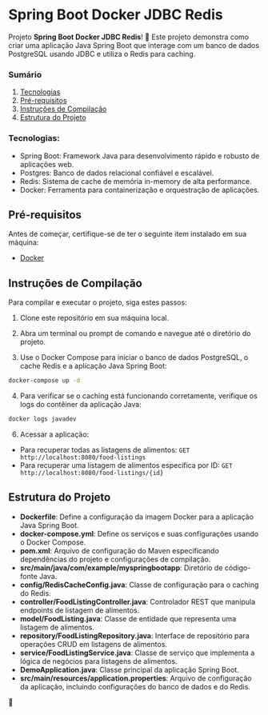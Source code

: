 # Spring Boot Docker JDBC Redis

Projeto **Spring Boot Docker JDBC Redis**! 🌟
Este projeto demonstra como criar uma aplicação Java Spring Boot que interage com um banco de dados PostgreSQL usando JDBC e utiliza o Redis para caching.

### Sumário
1. [Tecnologias](#tecnologias)
2. [Pré-requisitos](#pré-requisitos)
3. [Instruções de Compilação](#instruções-de-compilação)
4. [Estrutura do Projeto](#estrutura-do-projeto)

### Tecnologias:

- Spring Boot: Framework Java para desenvolvimento rápido e robusto de aplicações web.
- Postgres: Banco de dados relacional confiável e escalável.
- Redis: Sistema de cache de memória in-memory de alta performance.
- Docker: Ferramenta para containerização e orquestração de aplicações.

## Pré-requisitos

Antes de começar, certifique-se de ter o seguinte item instalado em sua máquina:
- [Docker](https://www.docker.com/get-started)

## Instruções de Compilação

Para compilar e executar o projeto, siga estes passos:

1. Clone este repositório em sua máquina local.

2. Abra um terminal ou prompt de comando e navegue até o diretório do projeto.

3. Use o Docker Compose para iniciar o banco de dados PostgreSQL, o cache Redis e a aplicação Java Spring Boot:

```sh
docker-compose up -d
```

4. Para verificar se o caching está funcionando corretamente, verifique os logs do contêiner da aplicação Java:

```sh
docker logs javadev
```

6. Acessar a aplicação:

- Para recuperar todas as listagens de alimentos: `GET  http://localhost:8080/food-listings`
- Para recuperar uma listagem de alimentos específica por ID: `GET  http://localhost:8080/food-listings/{id}`

## Estrutura do Projeto

- **Dockerfile**: Define a configuração da imagem Docker para a aplicação Java Spring Boot.
- **docker-compose.yml**: Define os serviços e suas configurações usando o Docker Compose.
- **pom.xml**: Arquivo de configuração do Maven especificando dependências do projeto e configurações de compilação.
- **src/main/java/com/example/myspringbootapp**: Diretório de código-fonte Java.
- **config/RedisCacheConfig.java**: Classe de configuração para o caching do Redis.
- **controller/FoodListingController.java**: Controlador REST que manipula endpoints de listagem de alimentos.
- **model/FoodListing.java**: Classe de entidade que representa uma listagem de alimentos.
- **repository/FoodListingRepository.java**: Interface de repositório para operações CRUD em listagens de alimentos.
- **service/FoodListingService.java**: Classe de serviço que implementa a lógica de negócios para listagens de alimentos.
- **DemoApplication.java**: Classe principal da aplicação Spring Boot.
- **src/main/resources/application.properties**: Arquivo de configuração da aplicação, incluindo configurações do banco de dados e do Redis.

🚀
